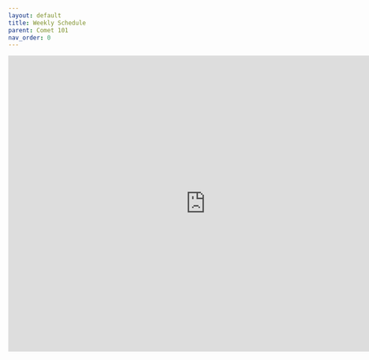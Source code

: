 ```yaml
---
layout: default
title: Weekly Schedule
parent: Comet 101
nav_order: 0
---
```


<iframe src="https://calendar.google.com/calendar/embed?src=ko52sj971r65bfe8g7lq0mm75s%40group.calendar.google.com&ctz=America%2FLos_Angeles" style="border: 0" width="800" height="600" frameborder="0" scrolling="no"></iframe>
